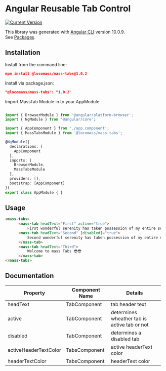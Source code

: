 # Angular Reusable Tab Control

[![Current Version](https://img.shields.io/badge/version-1.0.2-green.svg)](https://github.com/locomass/angular-tabs/packages/369089)

This library was generated with [Angular CLI](https://github.com/angular/angular-cli) version 10.0.9. <br/>
See [Packages](https://github.com/locomass/angular-tabs/packages).

## Installation

Install from the command line:

```json
npm install @locomass/mass-tabs@1.0.2
```

Install via package.json:

```json
"@locomass/mass-tabs": "1.0.2"
```
Import MassTab Module in to your AppModule

```typescript

import { BrowserModule } from '@angular/platform-browser';
import { NgModule } from '@angular/core';

import { AppComponent } from './app.component';
import { MassTabsModule } from '@locomass/mass-tabs';

@NgModule({
  declarations: [
    AppComponent
  ],
  imports: [
    BrowserModule,
    MassTabsModule
  ],
  providers: [],
  bootstrap: [AppComponent]
})
export class AppModule { }

```


## Usage
```html
<mass-tabs>
      <mass-tab headText="First" active="true">
          First wonderful serenity has taken possession of my entire soul, like these sweet mornings of spring which I enjoy with my whole heart. I am alone, and feel the charm of existence in this spot, which was created for the bliss of souls like mine.</mass-tab>
      <mass-tab headText="Second" [disabled]="true">
          Second wonderful serenity has taken possession of my entire soul, like these sweet mornings of spring which I enjoy with my whole heart. I am alone, and feel the charm of existence in this spot, which was created for the bliss of souls like mine.
      </mass-tab>
      <mass-tab headText="Third">
          Welcome to mass Tabs 😎😎
      </mass-tab>
</mass-tabs>
```

## Documentation

| Property | Component Name | Details
| ------------- | ------------- | ------------- |
| headText  | TabComponent  | tab header text  |
| active  | TabComponent | determines wheather tab is active tab or not  |
| disabled  | TabComponent  | determines a disabled tab  |
| activeHeaderTextColor | TabsComponent |active headerText color |
| headerTextColor | TabsComponent | headerText color |
